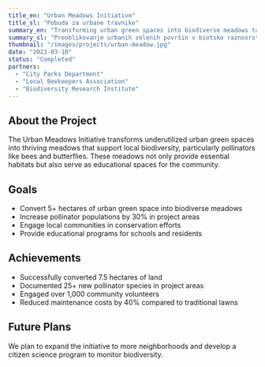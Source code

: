 ```yaml
---
title_en: "Urban Meadows Initiative"
title_sl: "Pobuda za urbane travnike"
summary_en: "Transforming urban green spaces into biodiverse meadows to support pollinators and enhance urban biodiversity."
summary_sl: "Preoblikovanje urbanih zelenih površin v biotsko raznovrstne travnike za podporo opraševalcem in izboljšanje mestne biotske raznovrstnosti."
thumbnail: "/images/projects/urban-meadow.jpg"
date: "2023-03-10"
status: "Completed"
partners:
  - "City Parks Department"
  - "Local Beekeepers Association"
  - "Biodiversity Research Institute"
---
```


## About the Project

The Urban Meadows Initiative transforms underutilized urban green spaces into thriving meadows that support local biodiversity, particularly pollinators like bees and butterflies. These meadows not only provide essential habitats but also serve as educational spaces for the community.

## Goals

- Convert 5+ hectares of urban green space into biodiverse meadows
- Increase pollinator populations by 30% in project areas
- Engage local communities in conservation efforts
- Provide educational programs for schools and residents

## Achievements

- Successfully converted 7.5 hectares of land
- Documented 25+ new pollinator species in project areas
- Engaged over 1,000 community volunteers
- Reduced maintenance costs by 40% compared to traditional lawns

## Future Plans

We plan to expand the initiative to more neighborhoods and develop a citizen science program to monitor biodiversity.
